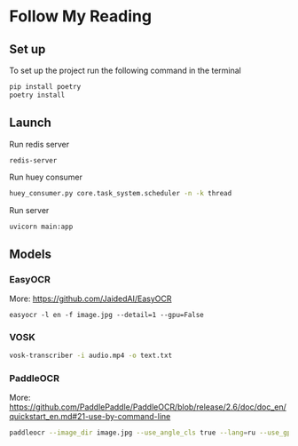 # Follow My Reading

## Set up
To set up the project run the following command in the terminal
```bash
pip install poetry
poetry install
```

## Launch
Run redis server
```bash
redis-server
```

Run huey consumer
```bash
huey_consumer.py core.task_system.scheduler -n -k thread
```

Run server
```
uvicorn main:app
```

## Models

### EasyOCR
More: https://github.com/JaidedAI/EasyOCR
```
easyocr -l en -f image.jpg --detail=1 --gpu=False
```

### VOSK
```bash
vosk-transcriber -i audio.mp4 -o text.txt
```

### PaddleOCR
More: https://github.com/PaddlePaddle/PaddleOCR/blob/release/2.6/doc/doc_en/quickstart_en.md#21-use-by-command-line
```bash
paddleocr --image_dir image.jpg --use_angle_cls true --lang=ru --use_gpu false
```

